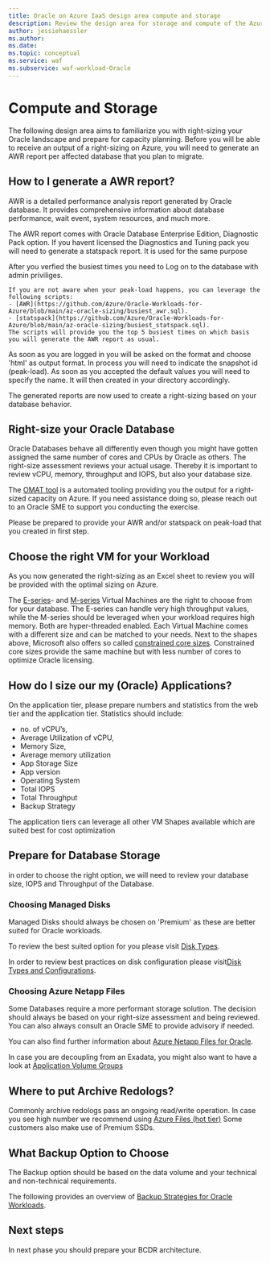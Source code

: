 ```yaml
---
title: Oracle on Azure IaaS design area compute and storage
description: Review the design area for storage and compute of the Azure Well-Architected Framework. See how to apply these principles to Oracle on Azure IaaS workloads.
author: jessiehaessler
ms.author: 
ms.date: 
ms.topic: conceptual
ms.service: waf
ms.subservice: waf-workload-Oracle
---
```


# Compute and Storage

The following design area aims to familiarize you with right-sizing your Oracle landscape and prepare for capacity planning. Before you will be able to receive an output of a right-sizing on Azure, you will need to generate an AWR report per affected database that you plan to migrate.

## How to I generate a AWR report?
AWR is a detailed performance analysis report generated by Oracle database. It provides comprehensive 
information about database performance, wait event, system resources, and much more.

The AWR report comes with Oracle Database Enterprise Edition, Diagnostic Pack option. If you havent licensed the Diagnostics and Tuning pack you will need to generate a statspack report. It is used for the same purpose

After you verfied the busiest times you need to Log on to the database with admin priviliges.

    If you are not aware when your peak-load happens, you can leverage the following scripts:
    - [AWR](https://github.com/Azure/Oracle-Workloads-for-Azure/blob/main/az-oracle-sizing/busiest_awr.sql).
    - [statspack](https://github.com/Azure/Oracle-Workloads-for-Azure/blob/main/az-oracle-sizing/busiest_statspack.sql).
    The scripts will provide you the top 5 busiest times on which basis you will generate the AWR report as usual.

As soon as you are logged in you will be asked on the format and choose 'html' as output format. In process you will need to indicate the snapshot id (peak-load). As soon as you accepted the default values you will need to specify the name. It will then created in your directory accordingly. 

The generated reports are now used to create a right-sizing based on your database behavior. 

## Right-size your Oracle Database

Oracle Databases behave all differently even though you might have gotten assigned the same number of cores and CPUs by Oracle as others. 
The right-size assessment reviews your actual usage. Thereby it is important to review vCPU, memory, throughput and IOPS, but also your database size.

The [OMAT tool](https://github.com/Azure/Oracle-Workloads-for-Azure/tree/main/omat) is a automated tooling providing you the output for a right-sized capacity on Azure. If you need assistance doing so, please reach out to an Oracle SME to support you conducting the exercise. 

Please be prepared to provide your AWR and/or statspack on peak-load that you created in first step. 

## Choose the right VM for your Workload

As you now generated the right-sizing as an Excel sheet to review you will be provided with the optimal sizing on Azure.

The [E-series](https://learn.microsoft.com/en-us/azure/virtual-machines/edv5-edsv5-series)- and [M-series](https://learn.microsoft.com/en-us/azure/virtual-machines/m-series) Virtual Machines are the right to choose from for your database. The E-series can handle very high throughput values, while the M-series should be leveraged when your workload requires high memory. Both are hyper-threaded enabled. 
Each Virtual Machine comes with a different size and can be matched to your needs. Next to the shapes above, Microsoft also offers so called [constrained core sizes](https://learn.microsoft.com/en-us/azure/virtual-machines/constrained-vcpu?tabs=family-E). Constrained core sizes provide the same machine but with less number of cores to optimize Oracle licensing.

## How do I size our my (Oracle) Applications?

On the application tier, please prepare numbers and statistics from the web tier and the application tier. Statistics should include: 
-	no. of vCPU’s, 
-	Average Utilization of vCPU, 
-	Memory Size, 
-	Average memory utilization 
-	App Storage Size
-	App version
-	Operating System
-	Total IOPS
-	Total Throughput
-	Backup Strategy

The application tiers can leverage all other VM Shapes available which are suited best for cost optimization

## Prepare for Database Storage

in order to choose the right option, we will need to review your database size, IOPS and Throughput of the Database. 

### Choosing Managed Disks

Managed Disks should always be chosen on 'Premium' as these are better suited for Oracle workloads.

To review the best suited option for you please visit [Disk Types](https://learn.microsoft.com/en-us/azure/virtual-machines/disks-types).

In order to review best practices on disk configuration please visit[Disk Types and Configurations](https://learn.microsoft.com/en-us/azure/virtual-machines/workloads/oracle/oracle-design#disk-types-and-configurations).

### Choosing Azure Netapp Files

Some Databases require a more performant storage solution. The decision should always be based on your right-size assessment and being reviewed. You can also always consult an Oracle SME to provide advisory if needed. 

You can also find further information about [Azure Netapp Files for Oracle](https://learn.microsoft.com/en-us/azure/architecture/example-scenario/file-storage/oracle-azure-netapp-files).

In case you are decoupling from an Exadata, you might also want to have a look at [Application Volume Groups](https://learn.microsoft.com/en-us/azure/azure-netapp-files/performance-oracle-multiple-volumes)

## Where to put Archive Redologs?

Commonly archive redologs pass an ongoing read/write operation. In case you see high number we recommend using [Azure Files (hot tier)](https://learn.microsoft.com/en-us/azure/storage/files/understand-performance#choosing-a-performance-tier-based-on-usage-patterns)
Some customers also make use of Premium SSDs.

## What Backup Option to Choose

The Backup option should be based on the data volume and your technical and non-technical requirements. 

The following provides an overview of [Backup Strategies for Oracle Workloads](https://learn.microsoft.com/en-us/azure/virtual-machines/workloads/oracle/oracle-database-backup-strategies).

## Next steps
In next phase you should prepare your BCDR architecture. 